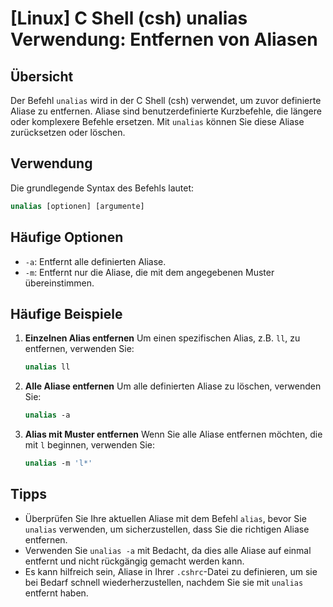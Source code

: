 # [Linux] C Shell (csh) unalias Verwendung: Entfernen von Aliasen

## Übersicht
Der Befehl `unalias` wird in der C Shell (csh) verwendet, um zuvor definierte Aliase zu entfernen. Aliase sind benutzerdefinierte Kurzbefehle, die längere oder komplexere Befehle ersetzen. Mit `unalias` können Sie diese Aliase zurücksetzen oder löschen.

## Verwendung
Die grundlegende Syntax des Befehls lautet:

```csh
unalias [optionen] [argumente]
```

## Häufige Optionen
- `-a`: Entfernt alle definierten Aliase.
- `-m`: Entfernt nur die Aliase, die mit dem angegebenen Muster übereinstimmen.

## Häufige Beispiele

1. **Einzelnen Alias entfernen**
   Um einen spezifischen Alias, z.B. `ll`, zu entfernen, verwenden Sie:

   ```csh
   unalias ll
   ```

2. **Alle Aliase entfernen**
   Um alle definierten Aliase zu löschen, verwenden Sie:

   ```csh
   unalias -a
   ```

3. **Alias mit Muster entfernen**
   Wenn Sie alle Aliase entfernen möchten, die mit `l` beginnen, verwenden Sie:

   ```csh
   unalias -m 'l*'
   ```

## Tipps
- Überprüfen Sie Ihre aktuellen Aliase mit dem Befehl `alias`, bevor Sie `unalias` verwenden, um sicherzustellen, dass Sie die richtigen Aliase entfernen.
- Verwenden Sie `unalias -a` mit Bedacht, da dies alle Aliase auf einmal entfernt und nicht rückgängig gemacht werden kann.
- Es kann hilfreich sein, Aliase in Ihrer `.cshrc`-Datei zu definieren, um sie bei Bedarf schnell wiederherzustellen, nachdem Sie sie mit `unalias` entfernt haben.